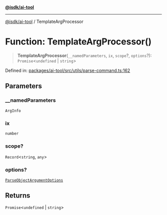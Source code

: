 [**@isdk/ai-tool**](../README.md)

***

[@isdk/ai-tool](../globals.md) / TemplateArgProcessor

# Function: TemplateArgProcessor()

> **TemplateArgProcessor**(`__namedParameters`, `ix`, `scope`?, `options`?): `Promise`\<`undefined` \| `string`\>

Defined in: [packages/ai-tool/src/utils/parse-command.ts:162](https://github.com/isdk/ai-tool.js/blob/62dd65284e1c50d2e8546a14ae292154369bdb2c/src/utils/parse-command.ts#L162)

## Parameters

### \_\_namedParameters

`ArgInfo`

### ix

`number`

### scope?

`Record`\<`string`, `any`\>

### options?

[`ParseObjectArgumentOptions`](../interfaces/ParseObjectArgumentOptions.md)

## Returns

`Promise`\<`undefined` \| `string`\>
